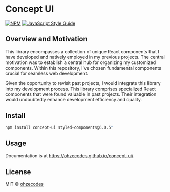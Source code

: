 # Concept UI
[![NPM](https://img.shields.io/npm/v/concept-ui.svg)](https://www.npmjs.com/package/concept-ui) [![JavaScript Style Guide](https://img.shields.io/badge/code_style-standard-brightgreen.svg)](https://standardjs.com)

## Overview and Motivation
This library encompasses a collection of unique React components that I have  developed and natively employed in my previous projects. The central motivation was to establish a central hub for organizing my customized components. Within this repository, I've chosen fundamental components crucial for seamless web development.

Given the opportunity to revisit past projects, I would integrate this library into my development process. This library comprises specialized React components that were found valuable in past projects. Their integration would undoubtedly enhance development efficiency and quality.


## Install

```bash
npm install concept-ui styled-components@6.0.5"
```

## Usage  

Documentation is at https://ohzecodes.github.io/concept-ui/

## License

MIT © [ohzecodes](https://github.com/ohzecodes)
